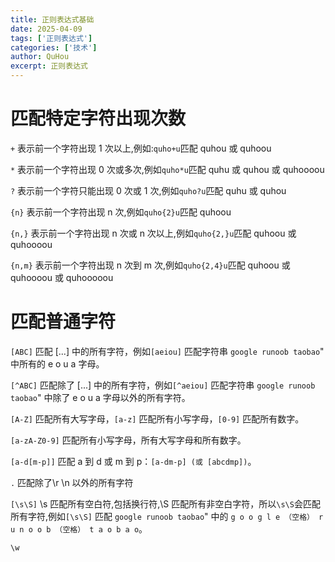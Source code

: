 ```yaml
---
title: 正则表达式基础
date: 2025-04-09
tags: ['正则表达式']
categories: ['技术']
author: QuHou
excerpt: 正则表达式
---
```


# 匹配特定字符出现次数

`+` 表示前一个字符出现 1 次以上,例如:`quho+u`匹配 quhou 或 quhoou

`*` 表示前一个字符出现 0 次或多次,例如`quho*u`匹配 quhu 或 quhou 或 quhoooou

`?` 表示前一个字符只能出现 0 次或 1 次,例如`quho?u`匹配 quhu 或 quhou

`{n}` 表示前一个字符出现 n 次,例如`quho{2}u`匹配 quhoou

`{n,}` 表示前一个字符出现 n 次或 n 次以上,例如`quho{2,}u`匹配 quhoou 或 quhoooou

`{n,m}` 表示前一个字符出现 n 次到 m 次,例如`quho{2,4}u`匹配 quhoou 或 quhoooou 或 quhooooou

# 匹配普通字符

`[ABC]` 匹配 [...] 中的所有字符，例如`[aeiou]` 匹配字符串 `google runoob taobao`" 中所有的 e o u a 字母。

`[^ABC]` 匹配除了 [...] 中的所有字符，例如`[^aeiou]` 匹配字符串 `google runoob taobao`" 中除了 e o u a 字母以外的所有字符。

`[A-Z]` 匹配所有大写字母，`[a-z]` 匹配所有小写字母，`[0-9]` 匹配所有数字。

`[a-zA-Z0-9]` 匹配所有小写字母，所有大写字母和所有数字。

`[a-d[m-p]]` 匹配 a 到 d 或 m 到 p：`[a-dm-p] (或 [abcdmp])`。

`.` 匹配除了\r \n 以外的所有字符

`[\s\S]` \s 匹配所有空白符,包括换行符,\S 匹配所有非空白字符，所以`\s\S`会匹配所有字符,例如`[\s\S]` 匹配 `google runoob taobao`" 中的 `g o o g l e （空格） r u n o o b （空格） t a o b a o`。

`\w`